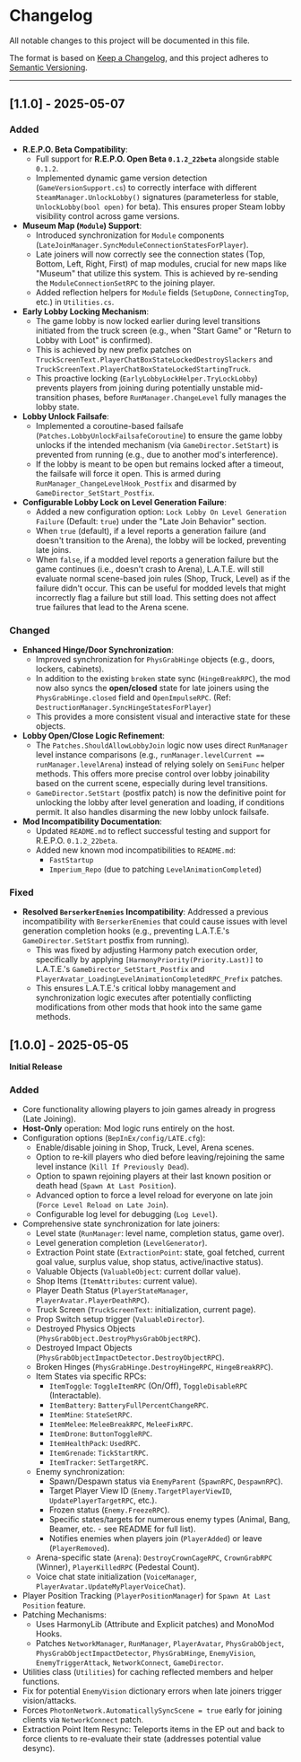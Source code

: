 # Changelog

All notable changes to this project will be documented in this file.

The format is based on [Keep a Changelog](https://keepachangelog.com/en/1.0.0/),
and this project adheres to [Semantic Versioning](https://semver.org/spec/v2.0.0.html).

---

## [1.1.0] - 2025-05-07

### Added

*   **R.E.P.O. Beta Compatibility**:
    *   Full support for **R.E.P.O. Open Beta `0.1.2_22beta`** alongside stable `0.1.2`.
    *   Implemented dynamic game version detection (`GameVersionSupport.cs`) to correctly interface with different `SteamManager.UnlockLobby()` signatures (parameterless for stable, `UnlockLobby(bool open)` for beta). This ensures proper Steam lobby visibility control across game versions.
*   **Museum Map (`Module`) Support**:
    *   Introduced synchronization for `Module` components (`LateJoinManager.SyncModuleConnectionStatesForPlayer`).
    *   Late joiners will now correctly see the connection states (Top, Bottom, Left, Right, First) of map modules, crucial for new maps like "Museum" that utilize this system. This is achieved by re-sending the `ModuleConnectionSetRPC` to the joining player.
    *   Added reflection helpers for `Module` fields (`SetupDone`, `ConnectingTop`, etc.) in `Utilities.cs`.
*   **Early Lobby Locking Mechanism**:
    *   The game lobby is now locked earlier during level transitions initiated from the truck screen (e.g., when "Start Game" or "Return to Lobby with Loot" is confirmed).
    *   This is achieved by new prefix patches on `TruckScreenText.PlayerChatBoxStateLockedDestroySlackers` and `TruckScreenText.PlayerChatBoxStateLockedStartingTruck`.
    *   This proactive locking (`EarlyLobbyLockHelper.TryLockLobby`) prevents players from joining during potentially unstable mid-transition phases, before `RunManager.ChangeLevel` fully manages the lobby state.
*   **Lobby Unlock Failsafe**:
    *   Implemented a coroutine-based failsafe (`Patches.LobbyUnlockFailsafeCoroutine`) to ensure the game lobby unlocks if the intended mechanism (via `GameDirector.SetStart`) is prevented from running (e.g., due to another mod's interference).
    *   If the lobby is meant to be open but remains locked after a timeout, the failsafe will force it open. This is armed during `RunManager_ChangeLevelHook_Postfix` and disarmed by `GameDirector_SetStart_Postfix`.
*   **Configurable Lobby Lock on Level Generation Failure**:
    *   Added a new configuration option: `Lock Lobby On Level Generation Failure` (Default: `true`) under the "Late Join Behavior" section.
    *   When `true` (default), if a level reports a generation failure (and doesn't transition to the Arena), the lobby will be locked, preventing late joins.
    *   When `false`, if a modded level reports a generation failure but the game continues (i.e., doesn't crash to Arena), L.A.T.E. will still evaluate normal scene-based join rules (Shop, Truck, Level) as if the failure didn't occur. This can be useful for modded levels that might incorrectly flag a failure but still load. This setting does not affect true failures that lead to the Arena scene.

### Changed

*   **Enhanced Hinge/Door Synchronization**:
    *   Improved synchronization for `PhysGrabHinge` objects (e.g., doors, lockers, cabinets).
    *   In addition to the existing `broken` state sync (`HingeBreakRPC`), the mod now also syncs the **open/closed** state for late joiners using the `PhysGrabHinge.closed` field and `OpenImpulseRPC`. (Ref: `DestructionManager.SyncHingeStatesForPlayer`)
    *   This provides a more consistent visual and interactive state for these objects.
*   **Lobby Open/Close Logic Refinement**:
    *   The `Patches.ShouldAllowLobbyJoin` logic now uses direct `RunManager` level instance comparisons (e.g., `runManager.levelCurrent == runManager.levelArena`) instead of relying solely on `SemiFunc` helper methods. This offers more precise control over lobby joinability based on the current scene, especially during level transitions.
    *   `GameDirector.SetStart` (postfix patch) is now the definitive point for unlocking the lobby after level generation and loading, if conditions permit. It also handles disarming the new lobby unlock failsafe.
*   **Mod Incompatibility Documentation**:
    *   Updated `README.md` to reflect successful testing and support for R.E.P.O. `0.1.2_22beta`.
    *   Added new known mod incompatibilities to `README.md`:
        *   `FastStartup`
        *   `Imperium_Repo` (due to patching `LevelAnimationCompleted`)

### Fixed

*   **Resolved `BerserkerEnemies` Incompatibility**: Addressed a previous incompatibility with `BerserkerEnemies` that could cause issues with level generation completion hooks (e.g., preventing L.A.T.E.'s `GameDirector.SetStart` postfix from running).
    *   This was fixed by adjusting Harmony patch execution order, specifically by applying `[HarmonyPriority(Priority.Last)]` to L.A.T.E.'s `GameDirector_SetStart_Postfix` and `PlayerAvatar_LoadingLevelAnimationCompletedRPC_Prefix` patches.
    *   This ensures L.A.T.E.'s critical lobby management and synchronization logic executes after potentially conflicting modifications from other mods that hook into the same game methods.

## [1.0.0] - 2025-05-05

**Initial Release**

### Added

*   Core functionality allowing players to join games already in progress (Late Joining).
*   **Host-Only** operation: Mod logic runs entirely on the host.
*   Configuration options (`BepInEx/config/LATE.cfg`):
    *   Enable/disable joining in Shop, Truck, Level, Arena scenes.
    *   Option to re-kill players who died before leaving/rejoining the same level instance (`Kill If Previously Dead`).
    *   Option to spawn rejoining players at their last known position or death head (`Spawn At Last Position`).
    *   Advanced option to force a level reload for everyone on late join (`Force Level Reload on Late Join`).
    *   Configurable log level for debugging (`Log Level`).
*   Comprehensive state synchronization for late joiners:
    *   Level state (`RunManager`: level name, completion status, game over).
    *   Level generation completion (`LevelGenerator`).
    *   Extraction Point state (`ExtractionPoint`: state, goal fetched, current goal value, surplus value, shop status, active/inactive status).
    *   Valuable Objects (`ValuableObject`: current dollar value).
    *   Shop Items (`ItemAttributes`: current value).
    *   Player Death Status (`PlayerStateManager`, `PlayerAvatar.PlayerDeathRPC`).
    *   Truck Screen (`TruckScreenText`: initialization, current page).
    *   Prop Switch setup trigger (`ValuableDirector`).
    *   Destroyed Physics Objects (`PhysGrabObject.DestroyPhysGrabObjectRPC`).
    *   Destroyed Impact Objects (`PhysGrabObjectImpactDetector.DestroyObjectRPC`).
    *   Broken Hinges (`PhysGrabHinge.DestroyHingeRPC`, `HingeBreakRPC`).
    *   Item States via specific RPCs:
        *   `ItemToggle`: `ToggleItemRPC` (On/Off), `ToggleDisableRPC` (Interactable).
        *   `ItemBattery`: `BatteryFullPercentChangeRPC`.
        *   `ItemMine`: `StateSetRPC`.
        *   `ItemMelee`: `MeleeBreakRPC`, `MeleeFixRPC`.
        *   `ItemDrone`: `ButtonToggleRPC`.
        *   `ItemHealthPack`: `UsedRPC`.
        *   `ItemGrenade`: `TickStartRPC`.
        *   `ItemTracker`: `SetTargetRPC`.
    *   Enemy synchronization:
        *   Spawn/Despawn status via `EnemyParent` (`SpawnRPC`, `DespawnRPC`).
        *   Target Player View ID (`Enemy.TargetPlayerViewID`, `UpdatePlayerTargetRPC`, etc.).
        *   Frozen status (`Enemy.FreezeRPC`).
        *   Specific states/targets for numerous enemy types (Animal, Bang, Beamer, etc. - see README for full list).
        *   Notifies enemies when players join (`PlayerAdded`) or leave (`PlayerRemoved`).
    *   Arena-specific state (`Arena`): `DestroyCrownCageRPC`, `CrownGrabRPC` (Winner), `PlayerKilledRPC` (Pedestal Count).
    *   Voice chat state initialization (`VoiceManager`, `PlayerAvatar.UpdateMyPlayerVoiceChat`).
*   Player Position Tracking (`PlayerPositionManager`) for `Spawn At Last Position` feature.
*   Patching Mechanisms:
    *   Uses HarmonyLib (Attribute and Explicit patches) and MonoMod Hooks.
    *   Patches `NetworkManager`, `RunManager`, `PlayerAvatar`, `PhysGrabObject`, `PhysGrabObjectImpactDetector`, `PhysGrabHinge`, `EnemyVision`, `EnemyTriggerAttack`, `NetworkConnect`, `GameDirector`.
*   Utilities class (`Utilities`) for caching reflected members and helper functions.
*   Fix for potential `EnemyVision` dictionary errors when late joiners trigger vision/attacks.
*   Forces `PhotonNetwork.AutomaticallySyncScene = true` early for joining clients via `NetworkConnect` patch.
*   Extraction Point Item Resync: Teleports items in the EP out and back to force clients to re-evaluate their state (addresses potential value desync).